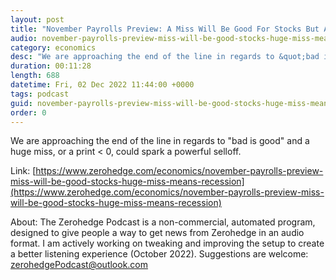 ```yaml
---
layout: post
title: "November Payrolls Preview: A Miss Will Be Good For Stocks But A Huge Miss Means Recession"
audio: november-payrolls-preview-miss-will-be-good-stocks-huge-miss-means-recession-1
category: economics
desc: "We are approaching the end of the line in regards to &quot;bad is good&quot; and a huge miss, or a print &lt; 0, could spark a powerful selloff."
duration: 00:11:28
length: 688
datetime: Fri, 02 Dec 2022 11:44:00 +0000
tags: podcast
guid: november-payrolls-preview-miss-will-be-good-stocks-huge-miss-means-recession-0
order: 0
---
```

We are approaching the end of the line in regards to &quot;bad is good&quot; and a huge miss, or a print &lt; 0, could spark a powerful selloff.

Link: [https://www.zerohedge.com/economics/november-payrolls-preview-miss-will-be-good-stocks-huge-miss-means-recession](https://www.zerohedge.com/economics/november-payrolls-preview-miss-will-be-good-stocks-huge-miss-means-recession)

About: The Zerohedge Podcast is a non-commercial, automated program, designed to give people a way to get news from Zerohedge in an audio format.  I am actively working on tweaking and improving the setup to create a better listening experience (October 2022).  Suggestions are welcome: [zerohedgePodcast@outlook.com](mailto:zerohedgePodcast@outlook.com)